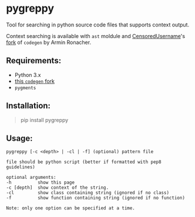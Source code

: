 # pygreppy
Tool for searching in python source code files that supports context output.

Context searching is available with `ast` moldule and [CensoredUsername](https://github.com/CensoredUsername/)'s [fork](https://github.com/CensoredUsername/codegen) of `codegen` by Armin Ronacher.

## Requirements:
- Python 3.x
- [this `codegen` fork](https://github.com/CensoredUsername/codegen)
- `pygments`

## Installation:
> pip install pygreppy

## Usage:
```
pygreppy [-c <depth> | -cl | -f] (optional) pattern file

file should be python script (better if formatted with pep8 guidelines)

optional arguments:
-h          show this page
-c [depth]  show context of the string.
-cl         show class containing string (ignored if no class)
-f          show function containing string (ignored if no function)

Note: only one option can be specified at a time.
```
